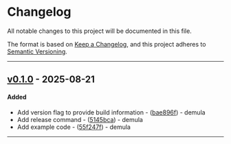 # Changelog

All notable changes to this project will be documented in this file.

The format is based on [Keep a Changelog](https://keepachangelog.com/en/1.1.0/),
and this project adheres to [Semantic Versioning](https://semver.org/spec/v2.0.0.html).

- - -
## [v0.1.0](https://github.com/demula/mono/compare/13b5ed7295153fbae09dbd27ba4fd2ac4e8466ce..v0.1.0) - 2025-08-21
#### Added
- Add version flag to provide build information - ([bae896f](https://github.com/demula/mono/commit/bae896f09834eea7547cd587f61f9490732e6942)) - demula
- Add release command - ([5145bca](https://github.com/demula/mono/commit/5145bca8b3e9a8e677ff2523720b674a120f6e1d)) - demula
- Add example code - ([55f247f](https://github.com/demula/mono/commit/55f247fdbb84c4a10dcbb5926353dfd1a36186b6)) - demula

- - -

